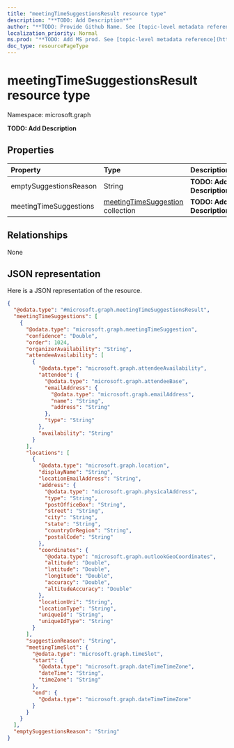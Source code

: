 ```yaml
---
title: "meetingTimeSuggestionsResult resource type"
description: "**TODO: Add Description**"
author: "**TODO: Provide Github Name. See [topic-level metadata reference](https://msgo.azurewebsites.net/add/document/guidelines/metadata.html#topic-level-metadata)**"
localization_priority: Normal
ms.prod: "**TODO: Add MS prod. See [topic-level metadata reference](https://msgo.azurewebsites.net/add/document/guidelines/metadata.html#topic-level-metadata)**"
doc_type: resourcePageType
---
```


# meetingTimeSuggestionsResult resource type


Namespace: microsoft.graph

**TODO: Add Description**

## Properties
|Property|Type|Description|
|:---|:---|:---|
|emptySuggestionsReason|String|**TODO: Add Description**|
|meetingTimeSuggestions|[meetingTimeSuggestion](../resources/meetingtimesuggestion.md) collection|**TODO: Add Description**|

## Relationships
None

## JSON representation
Here is a JSON representation of the resource.
<!-- {
  "blockType": "resource",
  "@odata.type": "microsoft.graph.meetingTimeSuggestionsResult"
}
-->
``` json
{
  "@odata.type": "#microsoft.graph.meetingTimeSuggestionsResult",
  "meetingTimeSuggestions": [
    {
      "@odata.type": "microsoft.graph.meetingTimeSuggestion",
      "confidence": "Double",
      "order": 1024,
      "organizerAvailability": "String",
      "attendeeAvailability": [
        {
          "@odata.type": "microsoft.graph.attendeeAvailability",
          "attendee": {
            "@odata.type": "microsoft.graph.attendeeBase",
            "emailAddress": {
              "@odata.type": "microsoft.graph.emailAddress",
              "name": "String",
              "address": "String"
            },
            "type": "String"
          },
          "availability": "String"
        }
      ],
      "locations": [
        {
          "@odata.type": "microsoft.graph.location",
          "displayName": "String",
          "locationEmailAddress": "String",
          "address": {
            "@odata.type": "microsoft.graph.physicalAddress",
            "type": "String",
            "postOfficeBox": "String",
            "street": "String",
            "city": "String",
            "state": "String",
            "countryOrRegion": "String",
            "postalCode": "String"
          },
          "coordinates": {
            "@odata.type": "microsoft.graph.outlookGeoCoordinates",
            "altitude": "Double",
            "latitude": "Double",
            "longitude": "Double",
            "accuracy": "Double",
            "altitudeAccuracy": "Double"
          },
          "locationUri": "String",
          "locationType": "String",
          "uniqueId": "String",
          "uniqueIdType": "String"
        }
      ],
      "suggestionReason": "String",
      "meetingTimeSlot": {
        "@odata.type": "microsoft.graph.timeSlot",
        "start": {
          "@odata.type": "microsoft.graph.dateTimeTimeZone",
          "dateTime": "String",
          "timeZone": "String"
        },
        "end": {
          "@odata.type": "microsoft.graph.dateTimeTimeZone"
        }
      }
    }
  ],
  "emptySuggestionsReason": "String"
}
```

